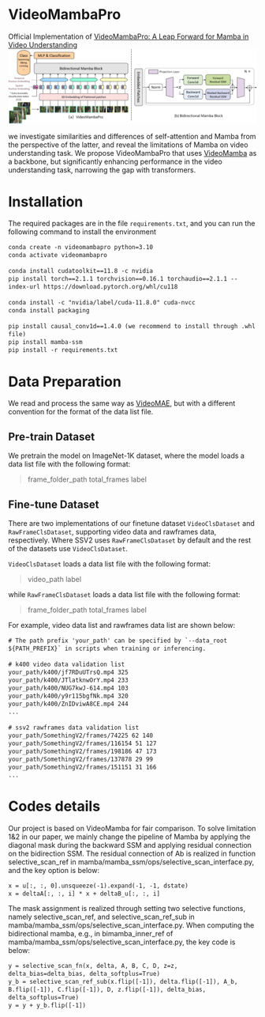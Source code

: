 # VideoMambaPro
Official Implementation of [VideoMambaPro: A Leap Forward for Mamba in Video Understanding](https://arxiv.org/abs/2406.19006)
![flowchart](fig/fig1.png)

we investigate similarities and differences of self-attention and Mamba from the perspective of the latter, and reveal the limitations of Mamba on video understanding task. We propose VideoMambaPro that uses [VideoMamba](https://github.com/OpenGVLab/VideoMamba) as a backbone, but significantly enhancing performance in the video understanding task, narrowing the gap with transformers. 
# Installation

The required packages are in the file `requirements.txt`, and you can run the following command to install the environment

```
conda create -n videomambapro python=3.10
conda activate videomambapro

conda install cudatoolkit==11.8 -c nvidia
pip install torch==2.1.1 torchvision==0.16.1 torchaudio==2.1.1 --index-url https://download.pytorch.org/whl/cu118

conda install -c "nvidia/label/cuda-11.8.0" cuda-nvcc
conda install packaging

pip install causal_conv1d==1.4.0 (we recommend to install through .whl file)
pip install mamba-ssm
pip install -r requirements.txt
```

# Data Preparation
We read and process the same way as [VideoMAE](https://github.com/MCG-NJU/VideoMAE/blob/main/DATASET.md), but with a different convention for the format of the data list file. 


## Pre-train Dataset
We pretrain the model on ImageNet-1K dataset, where the model loads a data list file with the following format:
> frame_folder_path total_frames label

## Fine-tune Dataset
There are two implementations of our finetune dataset `VideoClsDataset` and `RawFrameClsDataset`, supporting video data and rawframes data, respectively. Where SSV2 uses `RawFrameClsDataset` by default and the rest of the datasets use `VideoClsDataset`.

`VideoClsDataset` loads a data list file with the following format:
> video_path label

while `RawFrameClsDataset` loads a data list file with the following format:
> frame_folder_path total_frames label

For example, video data list and rawframes data list are shown below:
```
# The path prefix 'your_path' can be specified by `--data_root ${PATH_PREFIX}` in scripts when training or inferencing.

# k400 video data validation list
your_path/k400/jf7RDuUTrsQ.mp4 325
your_path/k400/JTlatknwOrY.mp4 233
your_path/k400/NUG7kwJ-614.mp4 103
your_path/k400/y9r115bgfNk.mp4 320
your_path/k400/ZnIDviwA8CE.mp4 244
...

# ssv2 rawframes data validation list
your_path/SomethingV2/frames/74225 62 140
your_path/SomethingV2/frames/116154 51 127
your_path/SomethingV2/frames/198186 47 173
your_path/SomethingV2/frames/137878 29 99
your_path/SomethingV2/frames/151151 31 166
...
```
# Codes details
Our project is based on VideoMamba for fair comparison. To solve limitation 1&2 in our paper, we mainly change the pipeline of Mamba by applying the diagonal mask during the backward SSM and applying residual connection on the bidirection SSM.
The  residual connection of Ab is realized in function selective_scan_ref in mamba/mamba_ssm/ops/selective_scan_interface.py, and the key option is below:
```
x = u[:, :, 0].unsqueeze(-1).expand(-1, -1, dstate)
x = deltaA[:, :, i] * x + deltaB_u[:, :, i]
```
The mask assignment is realized through setting two selective functions, namely selective_scan_ref, and selective_scan_ref_sub in mamba/mamba_ssm/ops/selective_scan_interface.py.
When computing the bidirectional mamba, e.g., in bimamba_inner_ref of mamba/mamba_ssm/ops/selective_scan_interface.py, the key code is below:
```
y = selective_scan_fn(x, delta, A, B, C, D, z=z, delta_bias=delta_bias, delta_softplus=True)
y_b = selective_scan_ref_sub(x.flip([-1]), delta.flip([-1]), A_b, B.flip([-1]), C.flip([-1]), D, z.flip([-1]), delta_bias, delta_softplus=True)
y = y + y_b.flip([-1])
```
